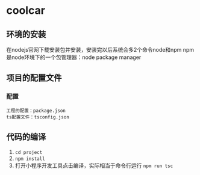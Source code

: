 # coolcar


## 环境的安装
在nodejs官网下载安装包并安装，安装完以后系统会多2个命令node和npm
npm是node环境下的一个包管理器：node package manager


## 项目的配置文件
### 配置
    工程的配置：package.json
    ts配置文件：tsconfig.json

## 代码的编译
1. `cd project`
1. `npm install`
1. 打开小程序开发工具点击编译，实际相当于命令行运行 `npm run tsc`